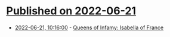 # [Published on 2022-06-21](index.md)

* [2022-06-21, 10:16:00](https://news.ycombinator.com/item?id=31822258) - [Queens of Infamy: Isabella of France](https://longreads.com/2022/06/21/queens-of-infamy-isabella-of-france/)
